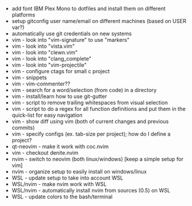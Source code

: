 * add font IBM Plex Mono to dotfiles and install them on different platforms
* setup gitconfig user name/email on different machines (based on USER var?)
* automatically use git credentials on new systems
* vim - look into "vim-signature" to use "markers"
* vim - look into "vista.vim"
* vim - look into "clewn.vim"
* vim - look into "clang_complete"
* vim - look into "vim-projectile"
* vim - configure ctags for small c project
* vim - snippets
* vim - vim-commenter??
* vim - search for a word/selection (from code) in a directory
* vim - install/learn how to use git-gutter
* vim - script to remove trailing whitespaces from visual selection
* vim - script to do a regex for all function definitions and put them in the quick-list for easy navigation
* vim - show diff using vim (both of current changes and previous commits)
* vim - specify configs (ex. tab-size per project); how do I define a project?
* qt-neovim - make it work with coc.nvim
* vim - checkout denite.nvim
* nvim - switch to neovim (both linux/windows) [keep a simple setup for vim]
* nvim - organize setup to easily install on windows/linux
* WSL - update setup to take into account WSL
* WSL/nvim - make nvim work with WSL
* WSL/nvim - automatically install nvim from sources (0.5) on WSL
* WSL - update colors to the bash/terminal
